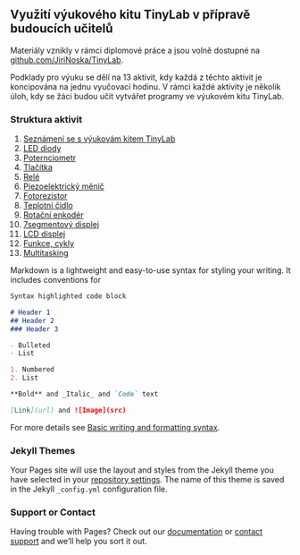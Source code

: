 ## Využití výukového kitu TinyLab v přípravě budoucích učitelů

Materiály vznikly v rámci diplomové práce a jsou volně dostupné na [github.com/JiriNoska/TinyLab](https://github.com/JiriNoska/TinyLab).

Podklady pro výuku se dělí na 13 aktivit, kdy každá z těchto aktivit je koncipována na jednu vyučovací hodinu. V rámci každé aktivity je několik úloh, kdy se žáci budou učit vytvářet programy ve výukovém kitu TinyLab.

### Struktura aktivit

1. [Seznámení se s výukovám kitem TinyLab](https://github.com/JiriNoska/TinyLab/aktivita1)
2. [LED diody](https://github.com/JiriNoska/TinyLab/aktivita2)
3. [Poternciometr](https://github.com/JiriNoska/TinyLab/aktivita3)
4. [Tlačítka](https://github.com/JiriNoska/TinyLab/aktivita4)
5. [Relé](https://github.com/JiriNoska/TinyLab/aktivita5)
6. [Piezoelektrický měnič](https://github.com/JiriNoska/TinyLab/aktivita6)
7. [Fotorezistor](https://github.com/JiriNoska/TinyLab/aktivita7)
8. [Teplotní čidlo](https://github.com/JiriNoska/TinyLab/aktivita8)
9. [Rotační enkodér](https://github.com/JiriNoska/TinyLab/aktivita9)
10. [7segmentový displej](https://github.com/JiriNoska/TinyLab/aktivita10)
11. [LCD displej](https://github.com/JiriNoska/TinyLab/aktivita11)
12. [Funkce, cykly](https://github.com/JiriNoska/TinyLab/aktivita12)
13. [Multitasking](https://github.com/JiriNoska/TinyLab/aktivita13)


Markdown is a lightweight and easy-to-use syntax for styling your writing. It includes conventions for

```markdown
Syntax highlighted code block

# Header 1
## Header 2
### Header 3

- Bulleted
- List

1. Numbered
2. List

**Bold** and _Italic_ and `Code` text

[Link](url) and ![Image](src)
```

For more details see [Basic writing and formatting syntax](https://docs.github.com/en/github/writing-on-github/getting-started-with-writing-and-formatting-on-github/basic-writing-and-formatting-syntax).

### Jekyll Themes

Your Pages site will use the layout and styles from the Jekyll theme you have selected in your [repository settings](https://github.com/JiriNoska/TinyLab/settings/pages). The name of this theme is saved in the Jekyll `_config.yml` configuration file.

### Support or Contact

Having trouble with Pages? Check out our [documentation](https://docs.github.com/categories/github-pages-basics/) or [contact support](https://support.github.com/contact) and we’ll help you sort it out.
